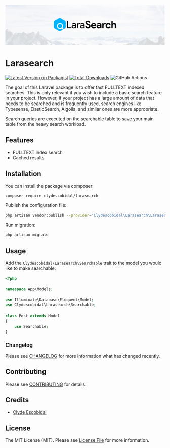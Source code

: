 <img src="https://raw.githubusercontent.com/clydescobidal/larasearch/main/art/bannercard.webp" />

# Larasearch

[![Latest Version on Packagist](https://img.shields.io/packagist/v/clydescobidal/larasearch.svg?style=flat-square)](https://packagist.org/packages/clydescobidal/larasearch)
[![Total Downloads](https://img.shields.io/packagist/dt/clydescobidal/larasearch.svg?style=flat-square)](https://packagist.org/packages/clydescobidal/larasearch)
![GitHub Actions](https://github.com/clydescobidal/larasearch/actions/workflows/run-tests.yaml/badge.svg)

The goal of this Laravel package is to offer fast FULLTEXT indexed searches. This is only relevant if you wish to include a basic search feature in your project. However, if your project has a large amount of data that needs to be searched and is frequently used, search engines like Typesense, ElasticSearch, Algolia, and similar ones are more appropriate.

Search queries are executed on the searchable table to save your main table from the heavy search workload. 

## Features

- FULLTEXT index search
- Cached results

## Installation

You can install the package via composer:

```bash
composer require clydescobidal/larasearch
```

Publish the configuration file:
```bash
php artisan vendor:publish --provider="Clydescobidal\Larasearch\LarasearchServiceProvider"
```

Run migration:
```bash
php artisan migrate
```

## Usage
Add the `Clydescobidal\Larasearch\Searchable` trait to the model you would like to make searchable:
```php
<?php
 
namespace App\Models;
 
use Illuminate\Database\Eloquent\Model;
use Clydescobidal\Larasearch\Searchable;
 
class Post extends Model
{
    use Searchable;
}
```


### Changelog

Please see [CHANGELOG](CHANGELOG.md) for more information what has changed recently.

## Contributing

Please see [CONTRIBUTING](CONTRIBUTING.md) for details.

## Credits

-   [Clyde Escobidal](https://github.com/clydescobidal)

## License

The MIT License (MIT). Please see [License File](LICENSE.md) for more information.
